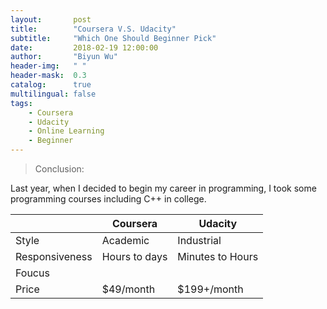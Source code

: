 ```yaml
---
layout:       post
title:        "Coursera V.S. Udacity"
subtitle:     "Which One Should Beginner Pick"
date:         2018-02-19 12:00:00
author:       "Biyun Wu"
header-img:   " "
header-mask:  0.3
catalog:      true
multilingual: false
tags:
    - Coursera
    - Udacity
    - Online Learning
    - Beginner
---
```


> Conclusion:

Last year, when I decided to begin my career in programming, I took some programming courses including C++ in college.


|              |Coursera      |Udacity         |
|--------------|--------------|----------------|
|Style         |Academic      |Industrial      |
|Responsiveness|Hours to days |Minutes to Hours|
|Foucus        | |
|Price         |$49/month     |$199+/month     |
